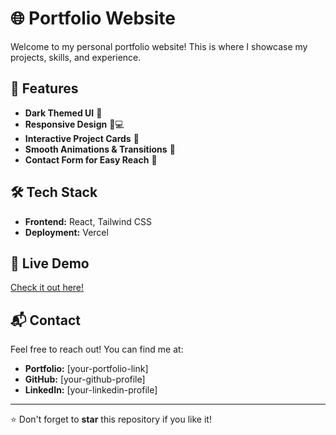 # 🌐 Portfolio Website

Welcome to my personal portfolio website! This is where I showcase my projects, skills, and experience.

## 🚀 Features
- **Dark Themed UI** 🌙
- **Responsive Design** 📱💻
- **Interactive Project Cards** 🎴
- **Smooth Animations & Transitions** 🎨
- **Contact Form for Easy Reach** 📩

## 🛠️ Tech Stack
- **Frontend:** React, Tailwind CSS
- **Deployment:** Vercel


## 🔗 Live Demo
[Check it out here!](your-portfolio-live-link)


## 📬 Contact
Feel free to reach out! You can find me at:
- **Portfolio:** [your-portfolio-link]
- **GitHub:** [your-github-profile]
- **LinkedIn:** [your-linkedin-profile]

---

⭐️ Don't forget to **star** this repository if you like it!
